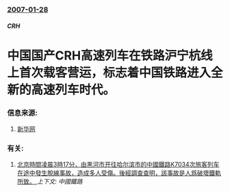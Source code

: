 ### [2007-01-28](/news/2007/01/28/index.md)

##### CRH
# 中国国产CRH高速列车在铁路沪宁杭线上首次载客营运，标志着中国铁路进入全新的高速列车时代。




### 信息来源:

1. [ 新华网](http://news.xinhuanet.com/fortune/2007-01/28/content_5664915.htm)

### 有关:

1. [ 北京時間凌晨3時17分，由黑河市开往哈尔滨市的中國鐵路K7034次旅客列车在途中發生脫線事故，造成多人受傷。後經調查查明，該事故是人爲破壞鐵軌所致。 ](/news/2014/04/13/北京時間凌晨3時17分-由黑河市开往哈尔滨市的中國鐵路K7034次旅客列车在途中發生脫線事故-造成多人受傷-後經調查查.md) _上下文: 中國鐵路_
